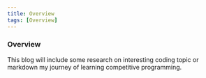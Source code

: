 ```yaml
---
title: Overview
tags: [Overview]
---
```


### Overview

This blog will include some research on interesting coding topic or markdown my journey of learning competitive programming. 